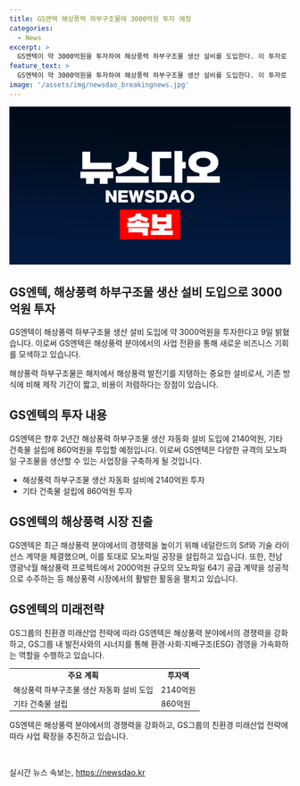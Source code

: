 ```yaml
---
title: GS엔텍 해상풍력 하부구조물에 3000억원 투자 예정
categories:
  - News
excerpt: >
  GS엔텍이 약 3000억원을 투자하여 해상풍력 하부구조물 생산 설비를 도입한다. 이 투자로 인해 GS엔텍은 다양한 규격의 모노파일 구조물을 생산할 수 있게 되며, 이는 기존 구조물 방식보다 제작 기간이 짧고, 비용도 저렴하다는 특징이 있다. 이번 투자는 도미누스 인베스트먼트와 시몬느자산운용 등으로부터 자금을 유치했으며, GS엔텍은 해상풍력 신사업을 통해 GS그룹 내 발전사와 시너지를 내고, GS그룹의 ESG 경영을 가속화할 것으로 기대된다.
feature_text: >
  GS엔텍이 약 3000억원을 투자하여 해상풍력 하부구조물 생산 설비를 도입한다. 이 투자로 인해 GS엔텍은 다양한 규격의 모노파일 구조물을 생산할 수 있게 되며, 이는 기존 구조물 방식보다 제작 기간이 짧고, 비용도 저렴하다는 특징이 있다. 이번 투자는 도미누스 인베스트먼트와 시몬느자산운용 등으로부터 자금을 유치했으며, GS엔텍은 해상풍력 신사업을 통해 GS그룹 내 발전사와 시너지를 내고, GS그룹의 ESG 경영을 가속화할 것으로 기대된다.
image: '/assets/img/newsdao_breakingnews.jpg'
---
```


<p><img src="/assets/img/newsdao_breakingnews.jpg" alt="flaretime 속보" /></p>

<h2>GS엔텍, 해상풍력 하부구조물 생산 설비 도입으로 3000억원 투자</h2>

<p>GS엔텍이 해상풍력 하부구조물 생산 설비 도입에 약 3000억원을 투자한다고 9일 밝혔습니다. 이로써 GS엔텍은 해상풍력 분야에서의 사업 전환을 통해 새로운 비즈니스 기회를 모색하고 있습니다.</p>

<p data-ke-size="size16">해상풍력 하부구조물은 해저에서 해상풍력 발전기를 지탱하는 중요한 설비로서, 기존 방식에 비해 제작 기간이 짧고, 비용이 저렴하다는 장점이 있습니다.</p>

<h2 data-ke-size="size26">GS엔텍의 투자 내용</h2>

<p>GS엔텍은 향후 2년간 해상풍력 하부구조물 생산 자동화 설비 도입에 2140억원, 기타 건축물 설립에 860억원을 투입할 예정입니다. 이로써 GS엔텍은 다양한 규격의 모노파일 구조물을 생산할 수 있는 사업장을 구축하게 될 것입니다.</p>

<ul>
  <li>해상풍력 하부구조물 생산 자동화 설비에 2140억원 투자</li>
  <li>기타 건축물 설립에 860억원 투자</li>
</ul>

<h2 data-ke-size="size26">GS엔텍의 해상풍력 시장 진출</h2>

<p>GS엔텍은 최근 해상풍력 분야에서의 경쟁력을 높이기 위해 네덜란드의 Sif와 기술 라이선스 계약을 체결했으며, 이를 토대로 모노파일 공장을 설립하고 있습니다. 또한, 전남 영광낙월 해상풍력 프로젝트에서 2000억원 규모의 모노파일 64기 공급 계약을 성공적으로 수주하는 등 해상풍력 시장에서의 활발한 활동을 펼치고 있습니다.</p>

<h2 data-ke-size="size26">GS엔텍의 미래전략</h2>

<p>GS그룹의 친환경 미래산업 전략에 따라 GS엔텍은 해상풍력 분야에서의 경쟁력을 강화하고, GS그룹 내 발전사와의 시너지를 통해 환경·사회·지배구조(ESG) 경영을 가속화하는 역할을 수행하고 있습니다.</p>

<table>
  <tr>
    <td style="text-align: center; height: 17px;"><b>주요 계획</b></td>
    <td style="text-align: center; height: 17px;"><b>투자액</b></td>
  </tr>
  <tr>
    <td>해상풍력 하부구조물 생산 자동화 설비 도입</td>
    <td>2140억원</td>
  </tr>
  <tr>
    <td>기타 건축물 설립</td>
    <td>860억원</td>
  </tr>
</table>

<p>GS엔텍은 해상풍력 분야에서의 경쟁력을 강화하고, GS그룹의 친환경 미래산업 전략에 따라 사업 확장을 추진하고 있습니다.</p>

<p data-ke-size="size16">&nbsp;</p>
실시간 뉴스 속보는, <a href="https://newsdao.kr" rel="dofollow">https://newsdao.kr</a>


